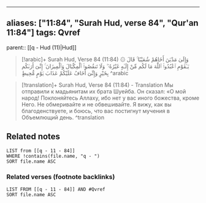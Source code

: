 
---
aliases: ["11:84", "Surah Hud, verse 84", "Qur'an 11:84"]
tags: Qvref
---

parent:: [[q - Hud (11)|Hud]]

> [!arabic]+ Surah Hud, Verse 84 (11:84)
> <span class="quran-arabic">۞ وَإِلَىٰ مَدْيَنَ أَخَاهُمْ شُعَيْبًا ۚ قَالَ يَـٰقَوْمِ ٱعْبُدُوا۟ ٱللَّهَ مَا لَكُم مِّنْ إِلَـٰهٍ غَيْرُهُۥ ۖ وَلَا تَنقُصُوا۟ ٱلْمِكْيَالَ وَٱلْمِيزَانَ ۚ إِنِّىٓ أَرَىٰكُم بِخَيْرٍ وَإِنِّىٓ أَخَافُ عَلَيْكُمْ عَذَابَ يَوْمٍ مُّحِيطٍ</span>
^arabic

> [!translation]+ Surah Hud, Verse 84 (11:84) - Translation
> Мы отправили к мадьянитам их брата Шуейба. Он сказал: «О мой народ! Поклоняйтесь Аллаху, ибо нет у вас иного божества, кроме Него. Не обмеривайте и не обвешивайте. Я вижу, как вы благоденствуете, и боюсь, что вас постигнут мучения в Объемлющий день.
^translation



## Related notes
```dataview
LIST from [[q - 11 - 84]]
WHERE !contains(file.name, "q - ")
SORT file.name ASC
```

### Related verses (footnote backlinks)
```dataview
LIST FROM [[q - 11 - 84]] AND #Qvref
SORT file.name ASC
```

